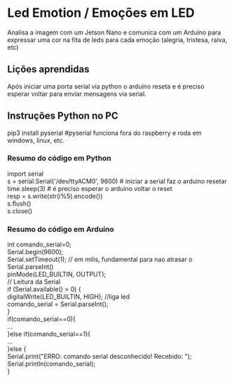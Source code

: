 # Led Emotion / Emoções em LED  
Analisa a imagem com um Jetson Nano e comunica com um Arduíno para expressar uma cor na fita de leds para cada emoção (alegria, tristesa, raiva, etc)  

## Lições aprendidas  
Após iniciar uma porta serial via python o arduíno reseta e é preciso esperar voltar para enviar mensagens via serial.  

## Instruções Python no PC  
pip3 install pyserial  #pyserial funciona fora do raspberry e roda em windows, linux, etc.  

### Resumo do código em Python  
import serial  
s = serial.Serial('/dev/ttyACM0', 9600) # iniciar a serial faz o arduino resetar  
time.sleep(3) # é preciso esperar o arduino voltar o reset  
resp = s.write(str(i%5).encode())  
s.flush()  
s.close()  

### Resumo do código em Arduíno   
int comando_serial=0;  
Serial.begin(9600);  
Serial.setTimeout(1); // em milis, fundamental para nao atrasar o Serial.parseInt()  
pinMode(LED_BUILTIN, OUTPUT);  
// Leitura da Serial  
if (Serial.available() > 0) {  
  digitalWrite(LED_BUILTIN, HIGH); //liga led  
  comando_serial = Serial.parseInt();  
}  
if(comando_serial==0){  
  ...  
}else if(comando_serial==1){  
  ...  
}else {  
  Serial.print("ERRO: comando serial desconhecido! Recebido: ");   
  Serial.println(comando_serial);   
}  
